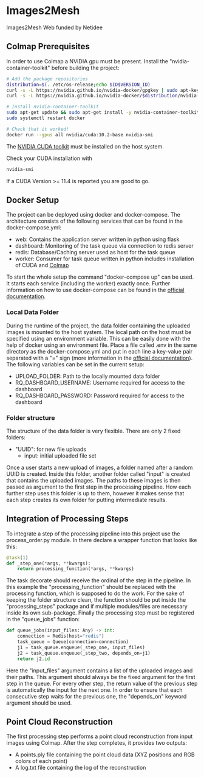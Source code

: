 # Images2Mesh
Images2Mesh Web funded by Netidee

## Colmap Prerequisites

In order to use Colmap a NVIDIA gpu must be present. Install the "nvidia-container-toolkit" before building the project:

```bash
# Add the package repositories
distribution=$(. /etc/os-release;echo $ID$VERSION_ID)
curl -s -L https://nvidia.github.io/nvidia-docker/gpgkey | sudo apt-key add -
curl -s -L https://nvidia.github.io/nvidia-docker/$distribution/nvidia-docker.list | sudo tee /etc/apt/sources.list.d/nvidia-docker.list

# Install nvidia-container-toolkit
sudo apt-get update && sudo apt-get install -y nvidia-container-toolkit
sudo systemctl restart docker

# Check that it worked!
docker run --gpus all nvidia/cuda:10.2-base nvidia-smi
```

The [NVIDIA CUDA toolkit](https://developer.nvidia.com/cuda-downloads) must be installed on the host system.

Check your CUDA installation with 
```bash
nvidia-smi
```
If a CUDA Version >= 11.4 is reported you are good to go.

## Docker Setup

The project can be deployed using docker and docker-compose. The architecture consists of the following services that can be found in the docker-compose.yml:

- web: Contains the application server written in python using flask
- dashboard: Monitoring of the task queue via connection to redis server
- redis: Database/Caching server used as host for the task queue
- worker: Consumer for task queue written in python includes installation of CUDA and [Colmap](https://colmap.github.io/) 

To start the whole setup the command "docker-compose up" can be used. It starts each service (including the worker) exactly once. Further information on how to use docker-compose can be found in the [official documentation](https://docs.docker.com/compose/reference/).

### Local Data Folder

During the runtime of the project, the data folder containing the uploaded images is mounted to the host system. The local path on the host must be specified using an environment variable. This can be easily done with the help of docker using an environment file. Place a file called .env in the same directory as the docker-compose.yml and put in each line a key-value pair separated with a "=" sign (more information in the [official documentation](https://docs.docker.com/compose/env-file/)). The following variables can be set in the current setup:

- UPLOAD_FOLDER: Path to the locally mounted data folder
- RQ_DASHBOARD_USERNAME: Username required for access to the dashboard
- RQ_DASHBOARD_PASSWORD: Password required for access to the dashboard 

### Folder structure

The structure of the data folder is very flexible. There are only 2 fixed folders:

- "UUID": for new file uploads
  - input: initial uploaded file set

Once a user starts a new upload of images, a folder named after a random UUID is created. Inside this folder, another folder called "input" is created that contains the uploaded images. The paths to these images is then passed as argument to the first step in the processing pipeline. How each further step uses this folder is up to them, however it makes sense that each step creates its own folder for putting intermediate results.

## Integration of Processing Steps

To integrate a step of the processing pipeline into this project use the process_order.py module. In there declare a wrapper function that looks like this:

```python
@task(1)
def _step_one(*args, **kwargs):
    return processing_function(*args, **kwargs)
```

The task decorate should receive the ordinal of the step in the pipeline. In this example the "processing_function" should be replaced with the processing function, which is supposed to do the work. For the sake of keeping the folder structure clean, the function should be put inside the "processing_steps" package and if multiple modules/files are necessary inside its own sub-package. Finally the processing step must be registered in the "queue_jobs" function:

```python
def queue_jobs(input_files: Any) -> int:
    connection = Redis(host="redis")
    task_queue = Queue(connection=connection)
    j1 = task_queue.enqueue(_step_one, input_files)
    j2 = task_queue.enqueue(_step_two, depends_on=j1)
    return j2.id
```

Here the "input_files" argument contains a list of the uploaded images and their paths. This argument should always be the fixed argument for the first step in the queue. For every other step, the return value of the previous step is automatically the input for the next one. In order to ensure that each consecutive step waits for the previous one, the "depends_on" keyword argument should be used.

## Point Cloud Reconstruction

The first processing step performs a point cloud reconstruction from input images using Colmap. After the step completes, it provides two outputs:

- A points.ply file containing the point cloud data (XYZ positions and RGB colors of each point)
- A log.txt file containing the log of the reconstruction

